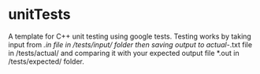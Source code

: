 # unitTests
A template for C++ unit testing using google tests.
Testing works by taking input from *.in file in /tests/input/ folder
then saving output to actual-*.txt file in /tests/actual/
and comparing it with your expected output file *.out in /tests/expected/ folder.
